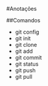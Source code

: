 #Anotações

##Comandos

- git config
- git init
- git clone
- git add
- git commit
- git status
- git push
- git pull